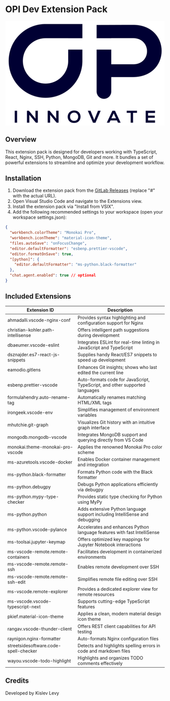 # OPI Dev Extension Pack

![OPI Icon](icon.png)

## Overview

This extension pack is designed for developers working with TypeScript, React, Nginx, SSH, Python, MongoDB, Git and more. It bundles a set of powerful extensions to streamline and optimize your development workflow.

## Installation

1. Download the extension pack from the [GitLab Releases](https://github.com/kislev-opi/opi-dev-extension-pack/releases/latest) (replace "#" with the actual URL).
2. Open Visual Studio Code and navigate to the Extensions view.
3. Install the extension pack via "Install from VSIX".
4. Add the following recommended settings to your workspace (open your workspace settings.json):

```json
{
  "workbench.colorTheme": "Monokai Pro",
  "workbench.iconTheme": "material-icon-theme",
  "files.autoSave": "onFocusChange",
  "editor.defaultFormatter": "esbenp.prettier-vscode",
  "editor.formatOnSave": true,
  "[python]": {
    "editor.defaultFormatter": "ms-python.black-formatter"
  },
  "chat.agent.enabled": true // optional
}
```

## Included Extensions

| Extension ID                          | Description                                                                 |
| ------------------------------------- | --------------------------------------------------------------------------- |
| ahmadalli.vscode-nginx-conf           | Provides syntax highlighting and configuration support for Nginx            |
| christian-kohler.path-intellisense    | Offers intelligent path suggestions during development                      |
| dbaeumer.vscode-eslint                | Integrates ESLint for real-time linting in JavaScript and TypeScript        |
| dsznajder.es7-react-js-snippets       | Supplies handy React/ES7 snippets to speed up development                   |
| eamodio.gitlens                       | Enhances Git insights; shows who last edited the current line               |
| esbenp.prettier-vscode                | Auto-formats code for JavaScript, TypeScript, and other supported languages |
| formulahendry.auto-rename-tag         | Automatically renames matching HTML/XML tags                                |
| irongeek.vscode-env                   | Simplifies management of environment variables                              |
| mhutchie.git-graph                    | Visualizes Git history with an intuitive graph interface                    |
| mongodb.mongodb-vscode                | Integrates MongoDB support and querying directly from VS Code               |
| monokai.theme-monokai-pro-vscode      | Applies the renowned Monokai Pro color scheme                               |
| ms-azuretools.vscode-docker           | Enables Docker container management and integration                         |
| ms-python.black-formatter             | Formats Python code with the Black formatter                                |
| ms-python.debugpy                     | Debugs Python applications efficiently via debugpy                          |
| ms-python.mypy-type-checker           | Provides static type checking for Python using MyPy                         |
| ms-python.python                      | Adds extensive Python language support including IntelliSense and debugging |
| ms-python.vscode-pylance              | Accelerates and enhances Python language features with fast IntelliSense    |
| ms-toolsai.jupyter-keymap             | Offers optimized key mappings for Jupyter Notebook interactions             |
| ms-vscode-remote.remote-containers    | Facilitates development in containerized environments                       |
| ms-vscode-remote.remote-ssh           | Enables remote development over SSH                                         |
| ms-vscode-remote.remote-ssh-edit      | Simplifies remote file editing over SSH                                     |
| ms-vscode.remote-explorer             | Provides a dedicated explorer view for remote resources                     |
| ms-vscode.vscode-typescript-next      | Supports cutting-edge TypeScript features                                   |
| pkief.material-icon-theme             | Applies a clean, modern material design icon theme                          |
| rangav.vscode-thunder-client          | Offers REST client capabilities for API testing                             |
| raynigon.nginx-formatter              | Auto-formats Nginx configuration files                                      |
| streetsidesoftware.code-spell-checker | Detects and highlights spelling errors in code and markdown files           |
| wayou.vscode-todo-highlight           | Highlights and organizes TODO comments effectively                          |

## Credits

Developed by Kislev Levy
